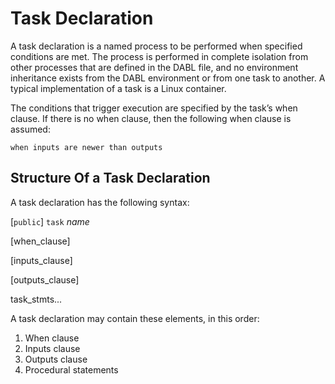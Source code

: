 # Task Declaration
A task declaration is a named process to be performed when specified conditions
are met. The process is performed in complete isolation from other processes
that are defined in the DABL file, and no environment inheritance exists from
the DABL environment or from one task to another. A typical implementation of
a task is a Linux container.

The conditions that trigger execution are specified by the task’s when clause.
If there is no when clause, then the following when clause is assumed:
```
when inputs are newer than outputs
```
## Structure Of a Task Declaration

A task declaration has the following syntax:

[`public`] `task` *name*

[when_clause]

[inputs_clause]

[outputs_clause]

task_stmts...

A task declaration may contain these elements, in this order:

1. When clause
2. Inputs clause
3. Outputs clause
4. Procedural statements

